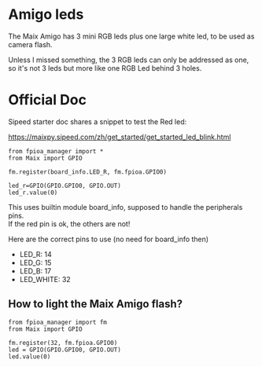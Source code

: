 # Amigo leds

The Maix Amigo has 3 mini RGB leds plus one large white led, to be used as camera flash.

Unless I missed something, the 3 RGB leds can only be addressed as one, so it's not 3 leds but more like one RGB Led behind 3 holes.

# Official Doc

Sipeed starter doc shares a snippet to test the Red led:

https://maixpy.sipeed.com/zh/get_started/get_started_led_blink.html

```
from fpioa_manager import *
from Maix import GPIO

fm.register(board_info.LED_R, fm.fpioa.GPIO0)

led_r=GPIO(GPIO.GPIO0, GPIO.OUT)
led_r.value(0)
```

This uses builtin module board_info, supposed to handle the peripherals pins.  
If the red pin is ok, the others are not!

Here are the correct pins to use (no need for board_info then)  
- LED_R: 14
- LED_G: 15
- LED_B: 17
- LED_WHITE: 32

## How to light the Maix Amigo flash?

```
from fpioa_manager import fm
from Maix import GPIO

fm.register(32, fm.fpioa.GPIO0)
led = GPIO(GPIO.GPIO0, GPIO.OUT)
led.value(0)
```
